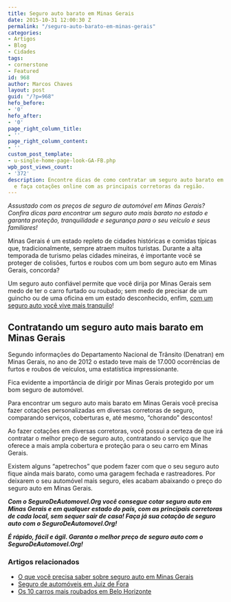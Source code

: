```yaml
---
title: Seguro auto barato em Minas Gerais
date: 2015-10-31 12:00:30 Z
permalink: "/seguro-auto-barato-em-minas-gerais"
categories:
- Artigos
- Blog
- Cidades
tags:
- cornerstone
- Featured
id: 968
author: Marcos Chaves
layout: post
guid: "/?p=968"
hefo_before:
- '0'
hefo_after:
- '0'
page_right_column_title:
- ''
page_right_column_content:
- ''
custom_post_template:
- u-single-home-page-look-GA-FB.php
wpb_post_views_count:
- '372'
description: Encontre dicas de como contratar um seguro auto barato em Minas Gerais
  e faça cotações online com as principais corretoras da região.
---
```


_Assustado com os preços de seguro de automóvel em Minas Gerais? Confira dicas para encontrar um seguro auto mais barato no estado e garanta proteção, tranquilidade e segurança para o seu veículo e seus familiares!_

Minas Gerais é um estado repleto de cidades históricas e comidas típicas que, tradicionalmente, sempre atraem muitos turistas. Durante a alta temporada de turismo pelas cidades mineiras, é importante você se proteger de colisões, furtos e roubos com um bom seguro auto em Minas Gerais, concorda?

Um seguro auto confiável permite que você dirija por Minas Gerais sem medo de ter o carro furtado ou roubado; sem medo de precisar de um guincho ou de uma oficina em um estado desconhecido, enfim, [com um seguro auto você vive mais tranquilo](/com-um-seguro-auto-voce-vive-mais-tranquilo)!

## Contratando um seguro auto mais barato em Minas Gerais

Segundo informações do Departamento Nacional de Trânsito (Denatran) em Minas Gerais, no ano de 2012 o estado teve mais de 17.000 ocorrências de furtos e roubos de veículos, uma estatística impressionante.

Fica evidente a importância de dirigir por Minas Gerais protegido por um bom seguro de automóvel.

Para encontrar um seguro auto mais barato em Minas Gerais você precisa fazer cotações personalizadas em diversas corretoras de seguro, comparando serviços, coberturas e, até mesmo, “chorando” descontos!

Ao fazer cotações em diversas corretoras, você possui a certeza de que irá contratar o melhor preço de seguro auto, contratando o serviço que lhe oferece a mais ampla cobertura e proteção para o seu carro em Minas Gerais.

Existem alguns “apetrechos” que podem fazer com que o seu seguro auto fique ainda mais barato, como uma garagem fechada e rastreadores. Por deixarem o seu automóvel mais seguro, eles acabam abaixando o preço do seguro auto em Minas Gerais.

**_Com o SeguroDeAutomovel.Org você consegue cotar seguro auto em Minas Gerais e em qualquer estado do país, com as principais corretoras de cada local, sem sequer sair de casa! Faça já sua cotação de seguro auto com o SeguroDeAutomovel.Org!_**

**_É rápido, fácil e ágil. Garanta o melhor preço de seguro auto com o SeguroDeAutomovel.Org!_**

### Artigos relacionados

  * <a href="/seguro-auto-minas-gerais" target="_blank">O que você precisa saber sobre seguro auto em Minas Gerais</a>
  * <a href="/seguro-auto-juiz-de-fora" target="_blank">Seguro de automóveis em Juiz de Fora</a>
  * <a href="/carros-mais-roubados-belo-horizonte" target="_blank">Os 10 carros mais roubados em Belo Horizonte</a>